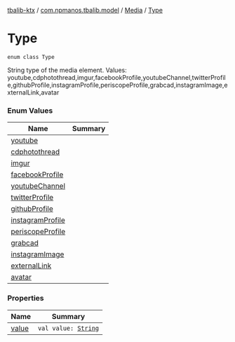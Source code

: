 [tbalib-ktx](../../../index.md) / [com.npmanos.tbalib.model](../../index.md) / [Media](../index.md) / [Type](./index.md)

# Type

`enum class Type`

String type of the media element.
Values: youtube,cdphotothread,imgur,facebookProfile,youtubeChannel,twitterProfile,githubProfile,instagramProfile,periscopeProfile,grabcad,instagramImage,externalLink,avatar

### Enum Values

| Name | Summary |
|---|---|
| [youtube](youtube.md) |  |
| [cdphotothread](cdphotothread.md) |  |
| [imgur](imgur.md) |  |
| [facebookProfile](facebook-profile.md) |  |
| [youtubeChannel](youtube-channel.md) |  |
| [twitterProfile](twitter-profile.md) |  |
| [githubProfile](github-profile.md) |  |
| [instagramProfile](instagram-profile.md) |  |
| [periscopeProfile](periscope-profile.md) |  |
| [grabcad](grabcad.md) |  |
| [instagramImage](instagram-image.md) |  |
| [externalLink](external-link.md) |  |
| [avatar](avatar.md) |  |

### Properties

| Name | Summary |
|---|---|
| [value](value.md) | `val value: `[`String`](https://kotlinlang.org/api/latest/jvm/stdlib/kotlin/-string/index.html) |
